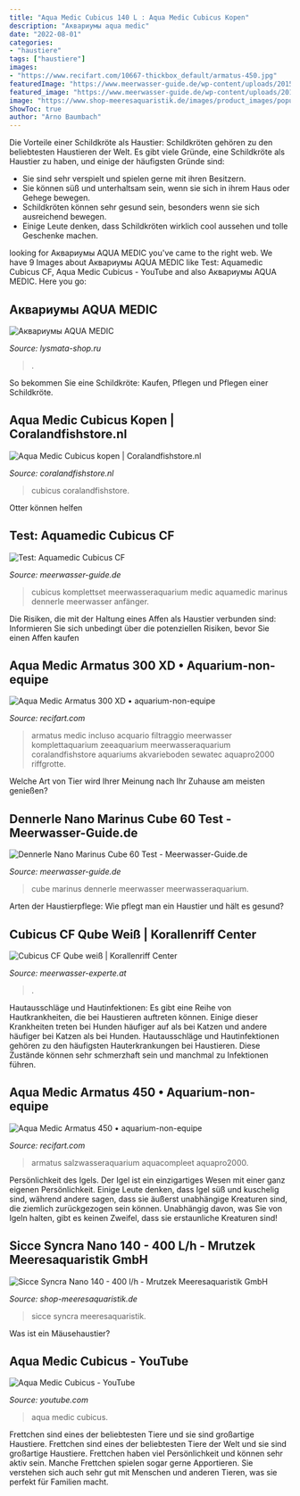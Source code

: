 ```yaml
---
title: "Aqua Medic Cubicus 140 L : Aqua Medic Cubicus Kopen"
description: "Аквариумы aqua medic"
date: "2022-08-01"
categories:
- "haustiere"
tags: ["haustiere"]
images:
- "https://www.recifart.com/10667-thickbox_default/armatus-450.jpg"
featuredImage: "https://www.meerwasser-guide.de/wp-content/uploads/2015/11/aquamedic-cubicus-becken1_720x600.jpg"
featured_image: "https://www.meerwasser-guide.de/wp-content/uploads/2015/11/aquamedic-cubicus-becken1_720x600.jpg"
image: "https://www.shop-meeresaquaristik.de/images/product_images/popup_images/14396_2.jpg"
ShowToc: true
author: "Arno Baumbach"
---
```



Die Vorteile einer Schildkröte als Haustier:
Schildkröten gehören zu den beliebtesten Haustieren der Welt. Es gibt viele Gründe, eine Schildkröte als Haustier zu haben, und einige der häufigsten Gründe sind:
- Sie sind sehr verspielt und spielen gerne mit ihren Besitzern.
- Sie können süß und unterhaltsam sein, wenn sie sich in ihrem Haus oder Gehege bewegen.
- Schildkröten können sehr gesund sein, besonders wenn sie sich ausreichend bewegen.
- Einige Leute denken, dass Schildkröten wirklich cool aussehen und tolle Geschenke machen.

	

		
looking for Аквариумы AQUA MEDIC you've came to the right web. We have 9 Images about Аквариумы AQUA MEDIC like Test: Aquamedic Cubicus CF, Aqua Medic Cubicus - YouTube and also Аквариумы AQUA MEDIC. Here you go:
		
    
## Аквариумы AQUA MEDIC

<img loading=lazy src="https://lysmata-shop.ru/assets/cache_image/аквариумы/92a8c805380a8527b2c4845c0021545f_360x360.jpg" onerror="this.onerror=null;this.src='https://tse4.mm.bing.net/th?id=OIP.h4j_Bb-vw3chfms5wScBRQAAAA&amp;pid=15.1';" alt="Аквариумы AQUA MEDIC">

_Source: lysmata-shop.ru_

>. 

	

So bekommen Sie eine Schildkröte: Kaufen, Pflegen und Pflegen einer Schildkröte.

    
## Aqua Medic Cubicus Kopen | Coralandfishstore.nl

<img loading=lazy src="https://www.coralandfishstore.nl/9096-thickbox_default/aqua-medic-cubicus.jpg" onerror="this.onerror=null;this.src='https://tse4.mm.bing.net/th?id=OIP.uBP6F0pFDJsQOhPgaF8jRgHaI4&amp;pid=15.1';" alt="Aqua Medic Cubicus kopen | Coralandfishstore.nl">

_Source: coralandfishstore.nl_

>cubicus coralandfishstore. 

	

Otter können helfen

    
## Test: Aquamedic Cubicus CF

<img loading=lazy src="https://www.meerwasser-guide.de/wp-content/uploads/2015/11/aquamedic-cubicus-becken1_720x600.jpg" onerror="this.onerror=null;this.src='https://tse3.mm.bing.net/th?id=OIP.lJeK-FPnNoD5LmBj8_Nt6AHaE8&amp;pid=15.1';" alt="Test: Aquamedic Cubicus CF">

_Source: meerwasser-guide.de_

>cubicus komplettset meerwasseraquarium medic aquamedic marinus dennerle meerwasser anfänger. 

	

Die Risiken, die mit der Haltung eines Affen als Haustier verbunden sind: Informieren Sie sich unbedingt über die potenziellen Risiken, bevor Sie einen Affen kaufen

    
## Aqua Medic Armatus 300 XD • Aquarium-non-equipe

<img loading=lazy src="https://www.recifart.com/14049-thickbox_default/armatus-300-xd.jpg" onerror="this.onerror=null;this.src='https://tse1.mm.bing.net/th?id=OIP.EbVEt2DvXx7SZHEVFjEz6wHaHa&amp;pid=15.1';" alt="Aqua Medic Armatus 300 XD • aquarium-non-equipe">

_Source: recifart.com_

>armatus medic incluso acquario filtraggio meerwasser komplettaquarium zeeaquarium meerwasseraquarium coralandfishstore aquariums akvarieboden sewatec aquapro2000 riffgrotte. 

	

Welche Art von Tier wird Ihrer Meinung nach Ihr Zuhause am meisten genießen?

    
## Dennerle Nano Marinus Cube 60 Test - Meerwasser-Guide.de

<img loading=lazy src="http://www.meerwasser-guide.de/wp-content/uploads/2015/12/nano-marinus-cube-complete-plus-60-a1_720x600.jpg" onerror="this.onerror=null;this.src='https://tse1.mm.bing.net/th?id=OIP.9QhxxnmG0o7rf-D8jtQ8YQHaE8&amp;pid=15.1';" alt="Dennerle Nano Marinus Cube 60 Test - Meerwasser-Guide.de">

_Source: meerwasser-guide.de_

>cube marinus dennerle meerwasser meerwasseraquarium. 

	

Arten der Haustierpflege: Wie pflegt man ein Haustier und hält es gesund?

    
## Cubicus CF Qube Weiß | Korallenriff Center

<img loading=lazy src="https://www.meerwasser-experte.at/wp-content/uploads/2017/06/Aqua-Medic_571.206.jpg" onerror="this.onerror=null;this.src='https://tse4.mm.bing.net/th?id=OIP.67TYgdqLg8p_sJB8njGkHAHaHa&amp;pid=15.1';" alt="Cubicus CF Qube weiß | Korallenriff Center">

_Source: meerwasser-experte.at_

>. 

	

Hautausschläge und Hautinfektionen:
Es gibt eine Reihe von Hautkrankheiten, die bei Haustieren auftreten können. Einige dieser Krankheiten treten bei Hunden häufiger auf als bei Katzen und andere häufiger bei Katzen als bei Hunden. Hautausschläge und Hautinfektionen gehören zu den häufigsten Hauterkrankungen bei Haustieren. Diese Zustände können sehr schmerzhaft sein und manchmal zu Infektionen führen.

    
## Aqua Medic Armatus 450 • Aquarium-non-equipe

<img loading=lazy src="https://www.recifart.com/10667-thickbox_default/armatus-450.jpg" onerror="this.onerror=null;this.src='https://tse3.mm.bing.net/th?id=OIP.lr8OHxSHNr-sUEMHCqGKfAHaHa&amp;pid=15.1';" alt="Aqua Medic Armatus 450 • aquarium-non-equipe">

_Source: recifart.com_

>armatus salzwasseraquarium aquacompleet aquapro2000. 

	

Persönlichkeit des Igels.
Der Igel ist ein einzigartiges Wesen mit einer ganz eigenen Persönlichkeit. Einige Leute denken, dass Igel süß und kuschelig sind, während andere sagen, dass sie äußerst unabhängige Kreaturen sind, die ziemlich zurückgezogen sein können. Unabhängig davon, was Sie von Igeln halten, gibt es keinen Zweifel, dass sie erstaunliche Kreaturen sind!

    
## Sicce Syncra Nano 140 - 400 L/h - Mrutzek Meeresaquaristik GmbH

<img loading=lazy src="https://www.shop-meeresaquaristik.de/images/product_images/popup_images/14396_2.jpg" onerror="this.onerror=null;this.src='https://tse1.mm.bing.net/th?id=OIP.CCVczoR5WECp8yyGXV7_3AHaHa&amp;pid=15.1';" alt="Sicce Syncra Nano 140 - 400 l/h - Mrutzek Meeresaquaristik GmbH">

_Source: shop-meeresaquaristik.de_

>sicce syncra meeresaquaristik. 

	

Was ist ein Mäusehaustier?

    
## Aqua Medic Cubicus - YouTube

<img loading=lazy src="https://i.ytimg.com/vi/9Ed86mkfkSw/maxresdefault.jpg" onerror="this.onerror=null;this.src='https://tse2.mm.bing.net/th?id=OIP.iJRChvanAfeFWpBYOEFIVgHaEK&amp;pid=15.1';" alt="Aqua Medic Cubicus - YouTube">

_Source: youtube.com_

>aqua medic cubicus. 

	

Frettchen sind eines der beliebtesten Tiere und sie sind großartige Haustiere.
Frettchen sind eines der beliebtesten Tiere der Welt und sie sind großartige Haustiere. Frettchen haben viel Persönlichkeit und können sehr aktiv sein. Manche Frettchen spielen sogar gerne Apportieren. Sie verstehen sich auch sehr gut mit Menschen und anderen Tieren, was sie perfekt für Familien macht.

